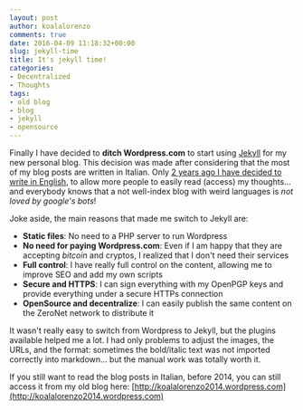 ```yaml
---
layout: post
author: koalalorenzo
comments: true
date: 2016-04-09 11:18:32+00:00
slug: jekyll-time
title: It's jekyll time!
categories:
- Decentralized
- Thoughts
tags:
- old blog
- blog
- jekyll
- opensource
---
```

Finally I have decided to **ditch Wordpress.com** to start using [Jekyll](http://jekyllrb.com) for my new
personal blog. This decision was made after considering that the most of my blog
posts are written in Italian. Only [2 years ago I have decided to write in
English](/2014/04/03/goodbye-roma/), to allow more people to easily
read (access) my thoughts... and everybody knows that a not well-index blog with
weird languages is *not loved by google's bots*!

Joke aside, the main reasons that made me switch to Jekyll are:

  * **Static files**: No need to a PHP server to run Wordpress
  * **No need for paying Wordpress.com**: Even if I am happy that they are accepting
    *bitcoin* and cryptos, I realized that I don't need their services
  * **Full control**: I have really full control on the content, allowing me to
    improve SEO and add my own scripts
  * **Secure and HTTPS**: I can sign everything with my OpenPGP keys and
    provide everything under a secure HTTPs connection
  * **OpenSource and decentralize**: I can easily publish the same content on the
    ZeroNet network to distribute it

It wasn't really easy to switch from Wordpress to Jekyll, but the plugins
available helped me a lot. I had only problems to adjust the images, the URLs,
and the format: sometimes the bold/italic text was not imported correctly into
markdown... but the manual work was totally worth it.

If you still want to read the blog posts in Italian, before 2014, you can still
access it from my old blog here:
[http://koalalorenzo2014.wordpress.com](http://koalalorenzo2014.wordpress.com)